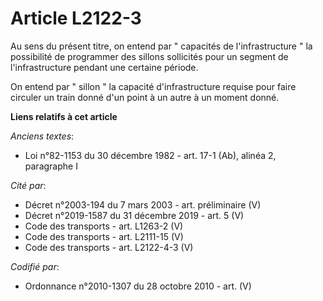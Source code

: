 # Article L2122-3

Au sens du présent titre, on entend par " capacités de l'infrastructure " la possibilité de programmer des sillons sollicités
pour un segment de l'infrastructure pendant une certaine période. 

On entend par " sillon " la capacité d'infrastructure requise pour faire circuler un train donné d'un point à un autre à un
moment donné.

**Liens relatifs à cet article**

_Anciens textes_:

  - Loi n°82-1153 du 30 décembre 1982 - art. 17-1 (Ab), alinéa 2, paragraphe I

_Cité par_:

  - Décret n°2003-194 du 7 mars 2003 - art. préliminaire (V)
  - Décret n°2019-1587 du 31 décembre 2019 - art. 5 (V)
  - Code des transports - art. L1263-2 (V)
  - Code des transports - art. L2111-15 (V)
  - Code des transports - art. L2122-4-3 (V)

_Codifié par_:

  - Ordonnance n°2010-1307 du 28 octobre 2010 - art. (V)
